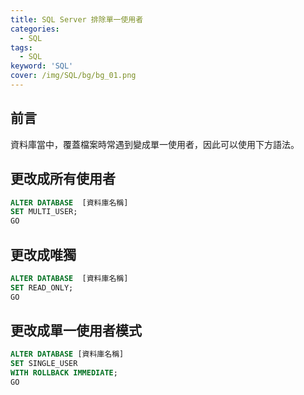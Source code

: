 ```yaml
---
title: SQL Server 排除單一使用者
categories:
  - SQL
tags: 
  - SQL
keyword: 'SQL'
cover: /img/SQL/bg/bg_01.png
---
```

## 前言
資料庫當中，覆蓋檔案時常遇到變成單一使用者，因此可以使用下方語法。


## 更改成所有使用者

```sql
ALTER DATABASE  [資料庫名稱]
SET MULTI_USER;
GO
```

## 更改成唯獨

```sql
ALTER DATABASE  [資料庫名稱]
SET READ_ONLY;
GO
```


## 更改成單一使用者模式

```sql
ALTER DATABASE [資料庫名稱]
SET SINGLE_USER
WITH ROLLBACK IMMEDIATE;
GO
```
